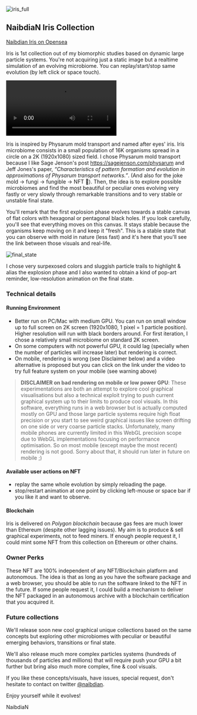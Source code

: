 ![iris_full](https://user-images.githubusercontent.com/91549230/135595760-15185970-d97e-43dc-8786-d754c128095e.png)

## NaibdiaN Iris Collection

[Naibdian Iris on Opensea](https://opensea.io/collection/naibdian-iris-l2)

Iris is 1st collection out of my biomorphic studies based on dynamic large particle systems. You're not acquiring just a static image but a realtime simulation of an evolving microbiome. You can replay/start/stop same evolution (by left click or space touch).

![Clock to see a video of one the microbiome evolution found in NFT collection](https://user-images.githubusercontent.com/91549230/135596123-dadf0e63-da98-40eb-9b84-8be120850548.mp4)

Iris is inspired by Physarum mold transport and named after eyes' iris. Iris microbiome consists in a small population of 16K organisms spread in a circle on a 2K (1920x1080) sized field. I chose Physarum mold transport because I like Sage Jenson's post https://sagejenson.com/physarum and Jeff Jones's paper, _“Characteristics of pattern formation and evolution in approximations of Physarum transport networks.”_. (And also for the joke mold -> fungi -> fungible -> NFT 👏). Then, the idea is to explore possible microbiomes and find the most beautiful or peculiar ones evolving very fastly or very slowly through remarkable transitions and to very stable or unstable final state.

You'll remark that the first explosion phase evolves towards a stable canvas of flat colors with hexagonal or pentagonal black holes. If you look carefully, you'll see that everything moves on this canvas. It stays stable because the organisms keep moving on it and keep it "fresh". This is a stable state that you can observe with mold in nature (less fast) and it's here that you'll see the link between those visuals and real-life.

![final_state](https://user-images.githubusercontent.com/91549230/135600178-f9e2a4c0-e0de-487c-805b-edd6662e642e.png)

I chose very surpexosed colors and sluggish particle trails to highlight & alias the explosion phase and I also wanted to obtain a kind of pop-art reminder, low-resolution animation on the final state.

### Technical details 

#### Running Environment
- Better run on PC/Mac with medium GPU. You can run on small window up to full screen on 2K screen (1920x1080, 1 pixel = 1 particle position). Higher resolution will run with black borders around. For first iteration, I chose a relatively small microbiome on standard 2K screen. 
- On some computers with not powerful GPU, it could lag (specially when the number of particles will increase later) but rendering is correct.
- On mobile, rendering is wrong (see Disclaimer below) and a video alternative is proposed but you can click on the link under the video to try full feature system on your mobile (see warning above)

> **DISCLAIMER on bad rendering on mobile or low power GPU**:
> These experimentations are both an attempt to explore cool graphical visualisations but also a technical exploit trying to push current graphical system up to their limits to produce cool visuals. In this software, everything runs in a web browser but is actually computed mostly on GPU and those large particle systems require high float precision or you start to see weird graphical issues like screen drifting on one side or very coarse particle stacks. Unfortunately, many mobile phones are currently limited in this WebGL precision scope due to WebGL implementations focusing on performance optimisation. So on most mobile (except maybe the most recent) rendering is not good. Sorry about that, it should run later in future on mobile ;)

#### Available user actions on NFT

- replay the same whole evolution by simply reloading the page.
- stop/restart animation at one point by clicking left-mouse or space bar if you like it and want to observe.


#### Blockchain

Iris is delivered on _Polygon blockchain_ because gas fees are much lower than Ethereum (despite other lagging issues). My aim is to produce & sell graphical experiments, not to feed miners. If enough people request it, I could mint some NFT from this collection on Ethereum or other chains.


### Owner Perks

These NFT are 100% independent of any NFT/Blockchain platform and autonomous. The idea is that as long as you have the software package and a web browser, you should be able to run the software linked to the NFT in the future. If some people request it, I could build a mechanism to deliver the NFT packaged in an autonomous archive with a blockchain certification that you acquired it.


### Future collections


We'll release soon new cool graphical unique collections based on the same concepts but exploring other microbiomes with peculiar or beautiful emerging behaviors, transitions or final state.

We'll also release much more complex particles systems (hundreds of thousands of particles and millions) that will require push your GPU a bit further but bring also much more complex, fine & cool visuals.

If you like these concepts/visuals, have issues, special request, don't hesitate to contact on twitter [@naibdian](https://twitter.com/naibdian).

Enjoy yourself while it evolves!

NaibdiaN
